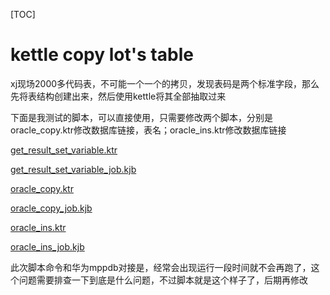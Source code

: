 [TOC]

# kettle copy lot's table



xj现场2000多代码表，不可能一个一个的拷贝，发现表码是两个标准字段，那么先将表结构创建出来，然后使用kettle将其全部抽取过来

下面是我测试的脚本，可以直接使用，只需要修改两个脚本，分别是oracle_copy.ktr修改数据库链接，表名；oracle_ins.ktr修改数据库链接

[get_result_set_variable.ktr](../img_src/da48d6a39470413f92b310f693395456/get_result_set_variable.ktr)

[get_result_set_variable_job.kjb](../img_src/30d22fb0580e4a7397115480ba4596f7/get_result_set_variable_job.kjb)

[oracle_copy.ktr](../img_src/ff68020a94064d08a382c882d4048dbe/oracle_copy.ktr)

[oracle_copy_job.kjb](../img_src/7681eb66857648bea36321a14314a1d4/oracle_copy_job.kjb)

[oracle_ins.ktr](../img_src/6f7068b136eb4ea7be76ad6ca1ea6dfa/oracle_ins.ktr)

[oracle_ins_job.kjb](../img_src/671c393febcf4340a9dafa15363db2d9/oracle_ins_job.kjb)

此次脚本命令和华为mppdb对接是，经常会出现运行一段时间就不会再跑了，这个问题需要排查一下到底是什么问题，不过脚本就是这个样子了，后期再修改